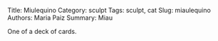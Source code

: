 Title: Miulequino
Category: sculpt
Tags: sculpt, cat
Slug: miaulequino
Authors: Maria Paiz
Summary: Miau

One of a deck of cards.
